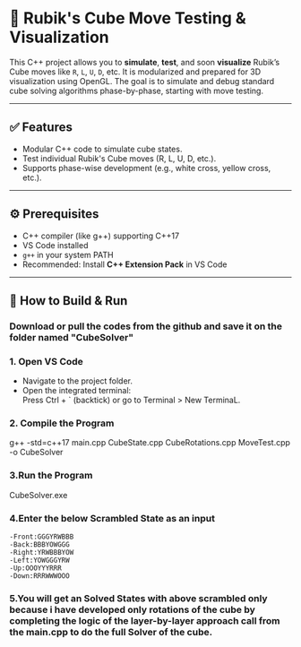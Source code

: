 # 🧊 Rubik's Cube Move Testing & Visualization

This C++ project allows you to **simulate**, **test**, and soon **visualize** Rubik’s Cube moves like `R`, `L`, `U`, `D`, etc. It is modularized and prepared for 3D visualization using OpenGL. The goal is to simulate and debug standard cube solving algorithms phase-by-phase, starting with move testing.

---

## ✅ Features

- Modular C++ code to simulate cube states.
- Test individual Rubik's Cube moves (R, L, U, D, etc.).
- Supports phase-wise development (e.g., white cross, yellow cross, etc.).

---

## ⚙️ Prerequisites

- C++ compiler (like g++) supporting C++17  
- VS Code installed  
- `g++` in your system PATH  
- Recommended: Install **C++ Extension Pack** in VS Code

---

## 🚀 How to Build & Run

### Download or pull the codes from the github and save it on the folder named "CubeSolver"

### 1. Open VS Code
- Navigate to the project folder.
- Open the integrated terminal:  
  Press Ctrl + ` (backtick) or go to Terminal > New TerminaL.

### 2. Compile the Program


g++ -std=c++17 main.cpp CubeState.cpp CubeRotations.cpp MoveTest.cpp -o CubeSolver

### 3.Run the Program
 CubeSolver.exe

### 4.Enter the below Scrambled State as an input
    -Front:GGGYRWBBB
    -Back:BBBYOWGGG
    -Right:YRWBBBYOW
    -Left:YOWGGGYRW
    -Up:OOOYYYRRR
    -Down:RRRWWWOOO
### 5.You will get an Solved States with above scrambled only because i have developed only rotations of the cube by completing the logic of the layer-by-layer approach call from the main.cpp to do the full Solver of the cube.
